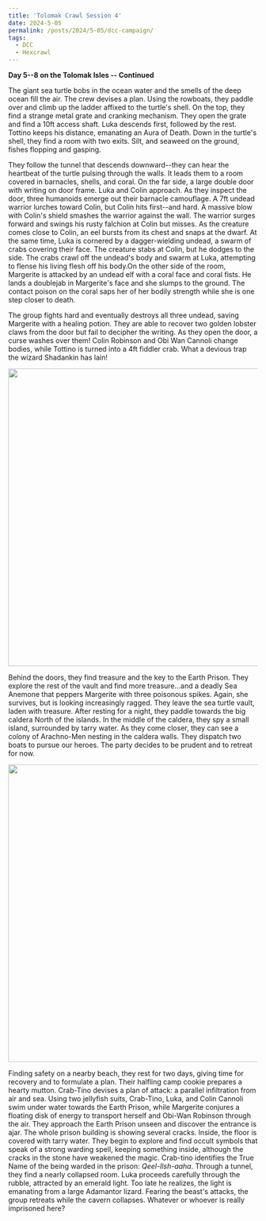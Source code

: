 ```yaml
---
title: 'Tolomak Crawl Session 4'
date: 2024-5-05
permalink: /posts/2024/5-05/dcc-campaign/
tags:
  - DCC
  - Hexcrawl
---
```


**Day 5--8 on the Tolomak Isles -- Continued**

The giant sea turtle bobs in the ocean water and the smells of the deep ocean fill the air. The crew devises a plan. Using the rowboats, they paddle over and climb up the ladder affixed to the turtle's shell. On the top, they find a strange metal grate and cranking mechanism. They open the grate and find a 10ft access shaft. Luka descends first, followed by the rest. Tottino keeps his distance, emanating an Aura of Death. Down in the turtle's shell, they find a room with two exits. Silt, and seaweed on the ground, fishes flopping and gasping. 

They follow the tunnel that descends downward--they can hear the heartbeat of the turtle pulsing through the walls. It leads them to a room covered in barnacles, shells, and coral. On the far side, a large double door with writing on door frame. Luka and Colin approach. As they inspect the door, three humanoids emerge out their barnacle camouflage. A 7ft undead warrior lurches toward Colin, but Colin hits first--and hard. A massive blow with Colin's shield smashes the warrior against the wall. The warrior surges forward and swings his rusty falchion at Colin but misses. As the creature comes close to Colin, an eel bursts from its chest and snaps at the dwarf. At the same time, Luka is cornered by a dagger-wielding undead, a swarm of crabs covering their face. The creature stabs at Colin, but he dodges to the side. The crabs crawl off the undead's body and swarm at Luka, attempting to flense his living flesh off his body.On the other side of the room, Margerite is attacked by an undead elf with a coral face and coral fists. He lands a doublejab in Margerite's face and she slumps to the ground. The contact poison on the coral saps her of her bodily strength while she is one step closer to death. 

The group fights hard and eventually destroys all three undead, saving Margerite with a healing potion. They are able to recover two golden lobster claws from the door but fail to decipher the writing. As they open the door, a curse washes over them! Colin Robinson and Obi Wan Cannoli change bodies, while Tottino is turned into a 4ft fiddler crab. What a devious trap the wizard Shadankin has lain!

<img src="http://alchemical-lich.github.io/images/crab1.jpeg" width="600"/>

Behind the doors, they find treasure and the key to the Earth Prison. They explore the rest of the vault and find more treasure...and a deadly Sea Anemone that peppers Margerite with three poisonous spikes. Again, she survives, but is looking increasingly ragged. They leave the sea turtle vault, laden with treasure. After resting for a night, they paddle towards the big caldera North of the islands. In the middle of the caldera, they spy a small island, surrounded by tarry water. As they come closer, they can see a colony of Arachno-Men nesting in the caldera walls. They dispatch two boats to pursue our heroes. The party decides to be prudent and to retreat for now.

<img src="http://alchemical-lich.github.io/images/crab2.jpeg" width="600"/>

Finding safety on a nearby beach, they rest for two days, giving time for recovery and to formulate a plan. Their halfling camp cookie prepares a hearty mutton. Crab-Tino devises a plan of attack: a parallel infiltration from air and sea. Using two jellyfish suits, Crab-Tino, Luka, and Colin Cannoli swim under water towards the Earth Prison, while Margerite conjures a floating disk of energy to transport herself and Obi-Wan Robinson through the air. They approach the Earth Prison unseen and discover the entrance is ajar. The whole prison building is showing several cracks. Inside, the floor is covered with tarry water. They begin to explore and find occult symbols that speak of a strong warding spell, keeping something inside, although the cracks in the stone have weakened the magic. Crab-tino identifies the True Name of the being warded in the prison: *Qeel-Ilsh-aaha*. Through a tunnel, they find a nearly collapsed room. Luka proceeds carefully through the rubble, attracted by an emerald light. Too late he realizes, the light is emanating from a large Adamantor lizard. Fearing the beast's attacks, the group retreats while the cavern collapses. Whatever or whoever is really imprisoned here? 


